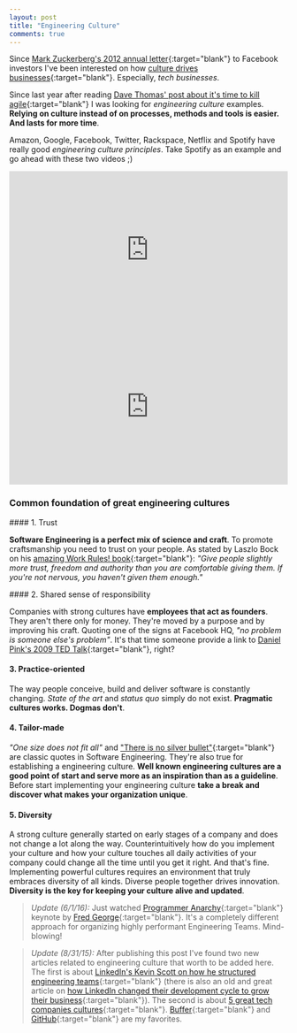 ```yaml
---
layout: post
title: "Engineering Culture"
comments: true
---
```


Since [Mark Zuckerberg's 2012 annual letter](http://www.wired.com/2012/02/zuck-letter/){:target="blank"}
to Facebook investors I've been interested on how [culture drives businesses](http://www.slideshare.net/Bufferapp/buffer-culture-06-with-a-change-to-be-a-no-ego-doer){:target="blank"}.
Especially, _tech businesses_.

Since last year after reading [Dave Thomas' post about it's time to kill agile](http://pragdave.me/blog/2014/03/04/time-to-kill-agile/){:target="blank"}
I was looking for _engineering culture_ examples. **Relying on culture instead of on processes, methods and tools is easier.
And lasts for more time**.

Amazon, Google, Facebook, Twitter, Rackspace, Netflix and Spotify have really good _engineering culture principles_. Take Spotify as an example and go ahead with these two videos ;)

<style>.embed-container { position: relative; padding-bottom: 56.25%; height: 0; overflow: hidden; max-width: 100%; } .embed-container iframe, .embed-container object, .embed-container embed { position: absolute; top: 0; left: 0; width: 100%; height: 100%; }</style><div class='embed-container'><iframe src='http://player.vimeo.com/video/85490944' frameborder='0' webkitAllowFullScreen mozallowfullscreen allowFullScreen></iframe></div>

<style>.embed-container { position: relative; padding-bottom: 56.25%; height: 0; overflow: hidden; max-width: 100%; } .embed-container iframe, .embed-container object, .embed-container embed { position: absolute; top: 0; left: 0; width: 100%; height: 100%; }</style><div class='embed-container'><iframe src='http://player.vimeo.com/video/94950270' frameborder='0' webkitAllowFullScreen mozallowfullscreen allowFullScreen></iframe></div>

### Common foundation of great engineering cultures

#### 1. Trust

__Software Engineering is a perfect mix of science and craft__. To promote craftsmanship you need to trust on your people. As stated by Laszlo Bock on his [amazing Work Rules! book](http://www.workrules.net){:target="blank"}: _"Give people slightly more trust, freedom and authority than you are comfortable giving them. If you're not nervous, you haven't given them enough."_

#### 2. Shared sense of responsibility

Companies with strong cultures have __employees that act as founders__. They aren't there only for money. They're moved by a purpose and by improving his craft. Quoting one of the signs at Facebook HQ, _"no problem is someone else's problem"_. It's that time someone provide a link to [Daniel Pink's 2009 TED Talk](https://www.youtube.com/watch?v=rrkrvAUbU9Y){:target="blank"}, right?

#### 3. Practice-oriented

The way people conceive, build and deliver software is constantly changing. _State of the art_ and _status quo_ simply do not exist. **Pragmatic cultures works. Dogmas don't**.

#### 4. Tailor-made

_"One size does not fit all"_ and ["There is no silver bullet"](https://en.wikipedia.org/wiki/No_Silver_Bullet){:target="blank"} are classic quotes in Software Engineering. They're also true for establishing a engineering culture. __Well known engineering cultures are a good point of start and serve more as an inspiration than as a guideline__. Before start implementing your engineering culture __take a break and discover what makes your organization unique__.

#### 5. Diversity

A strong culture generally started on early stages of a company and does not change a lot along the way. Counterintuitively how do you implement your culture and how your culture touches all daily activities of your company could change all the time until you get it right. And that's fine. Implementing powerful cultures requires an environment that truly embraces diversity of all kinds. Diverse people together drives innovation. **Diversity is the key for keeping your culture alive and updated**.


>_Update (6/1/16):_ Just watched [Programmer Anarchy](https://www.youtube.com/watch?v=uk-CF7klLdA){:target="blank"} keynote by [Fred George](https://twitter.com/fgeorge52){:target="blank"}. It's a completely different approach for organizing highly performant Engineering Teams. Mind-blowing!

>_Update (8/31/15):_ After publishing this post I've found two new articles related to engineering culture that worth to be added here. The first is about [LinkedIn's Kevin Scott on how he structured engineering teams](http://firstround.com/review/how-i-structured-engineering-teams-at-linkedin-and-admob-for-success/){:target="blank"} (there is also an old and great article on [how LinkedIn changed their development cycle to grow their business](http://www.wired.com/2013/04/linkedin-software-revolution/){:target="blank"}).
>The second is about [5 great tech companies cultures](http://www.inc.com/ed-zitron/5-tech-companies-with-great-cultures.html){:target="blank"}. [Buffer](http://www.slideshare.net/Bufferapp/buffer-culture-06-with-a-change-to-be-a-no-ego-doer){:target="blank"} and [Git](http://zachholman.com/posts/how-github-works/)[Hub](http://zachholman.com/posts/scaling-github-employees/){:target="blank"} are my favorites.
